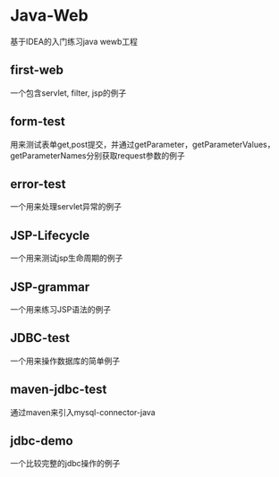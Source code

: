 # Java-Web
基于IDEA的入门练习java wewb工程
## first-web
一个包含servlet, filter, jsp的例子
## form-test
用来测试表单get,post提交，并通过getParameter，getParameterValues，getParameterNames分别获取request参数的例子
## error-test
一个用来处理servlet异常的例子
## JSP-Lifecycle
一个用来测试jsp生命周期的例子
## JSP-grammar
一个用来练习JSP语法的例子
## JDBC-test
一个用来操作数据库的简单例子
## maven-jdbc-test
通过maven来引入mysql-connector-java
## jdbc-demo
一个比较完整的jdbc操作的例子
